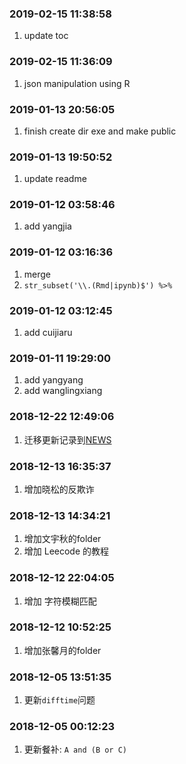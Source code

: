 ### 2019-02-15 11:38:58

1. update toc

### 2019-02-15 11:36:09

1. json manipulation using R

### 2019-01-13 20:56:05

1. finish create dir exe and make public

### 2019-01-13 19:50:52

1. update readme

### 2019-01-12 03:58:46

1. add yangjia

### 2019-01-12 03:16:36

1. merge
1. `str_subset('\\.(Rmd|ipynb)$') %>% `

### 2019-01-12 03:12:45

1. add cuijiaru

### 2019-01-11 19:29:00

1. add yangyang
1. add wanglingxiang

### 2018-12-22 12:49:06

1. 迁移更新记录到[NEWS](NEWS.md)

### 2018-12-13 16:35:37

1. 增加晓松的反欺诈

### 2018-12-13 14:34:21

1. 增加文宇秋的folder
1. 增加 Leecode 的教程

### 2018-12-12 22:04:05

1. 增加 字符模糊匹配

### 2018-12-12 10:52:25

1. 增加张馨月的folder

### 2018-12-05 13:51:35

1. 更新`difftime`问题

### 2018-12-05 00:12:23

1. 更新餐补: `A and (B or C)`